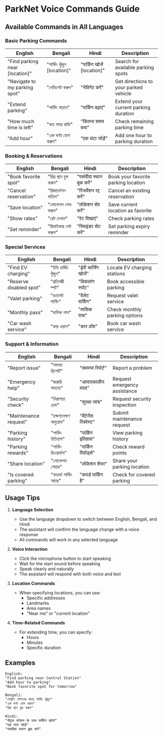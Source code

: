 # ParkNet Voice Commands Guide

## Available Commands in All Languages

### Basic Parking Commands

| English | Bengali | Hindi | Description |
|---------|---------|--------|-------------|
| "Find parking near [location]" | "পার্কিং খুঁজুন [location]" | "पार्किंग खोजें [location]" | Search for available parking spots |
| "Navigate to my parking spot" | "নেভিগেট করুন" | "नेविगेट करें" | Get directions to your parked vehicle |
| "Extend parking" | "পার্কিং বাড়ান" | "पार्किंग बढ़ाएं" | Extend your current parking duration |
| "How much time is left" | "কত সময় বাকি" | "कितना समय बचा" | Check remaining parking time |
| "Add hour" | "এক ঘণ্টা যোগ করুন" | "एक घंटा जोड़ें" | Add one hour to parking duration |

### Booking & Reservations

| English | Bengali | Hindi | Description |
|---------|---------|--------|-------------|
| "Book favorite spot" | "প্রিয় স্থান বুক করুন" | "पसंदीदा स्थान बुक करें" | Book your favorite parking location |
| "Cancel reservation" | "রিজার্ভেশন বাতিল" | "रिजर्वेशन रद्द करें" | Cancel an existing reservation |
| "Save location" | "লোকেশন সেভ করুন" | "लोकेशन सेव करें" | Save current location as favorite |
| "Show rates" | "রেট দেখান" | "रेट दिखाएं" | Check parking rates |
| "Set reminder" | "রিমাইন্ডার সেট করুন" | "रिमाइंडर सेट करें" | Set parking expiry reminder |

### Special Services

| English | Bengali | Hindi | Description |
|---------|---------|--------|-------------|
| "Find EV charging" | "ইভি চার্জিং খুঁজুন" | "ईवी चार्जिंग खोजें" | Locate EV charging stations |
| "Reserve disabled spot" | "প্রতিবন্ধী স্পট" | "विकलांग स्पॉट" | Book accessible parking |
| "Valet parking" | "ভ্যালেট পার্কিং" | "वैलेट पार्किंग" | Request valet service |
| "Monthly pass" | "মাসিক পাস" | "मासिक पास" | Check monthly parking options |
| "Car wash service" | "কার ওয়াশ" | "कार वॉश" | Book car wash service |

### Support & Information

| English | Bengali | Hindi | Description |
|---------|---------|--------|-------------|
| "Report issue" | "সমস্যা রিপোর্ট" | "समस्या रिपोर्ट" | Report a problem |
| "Emergency help" | "জরুরি সাহায্য" | "आपातकालीन मदद" | Request emergency assistance |
| "Security check" | "নিরাপত্তা চেক" | "सुरक्षा जांच" | Request security inspection |
| "Maintenance request" | "রক্ষণাবেক্ষণ অনুরোধ" | "मेंटेनेंस रिक्वेस्ट" | Submit maintenance request |
| "Parking history" | "পার্কিং ইতিহাস" | "पार्किंग इतिहास" | View parking history |
| "Parking rewards" | "পার্কিং রিওয়ার্ডস" | "पार्किंग रिवॉर्ड्स" | Check reward points |
| "Share location" | "লোকেশন শেয়ার" | "लोकेशन शेयर" | Share your parking location |
| "Is covered parking" | "কভার্ড পার্কিং আছে" | "कवर्ड पार्किंग है" | Check for covered parking |

## Usage Tips

1. **Language Selection**
   - Use the language dropdown to switch between English, Bengali, and Hindi
   - The assistant will confirm the language change with a voice response
   - All commands will work in any selected language

2. **Voice Interaction**
   - Click the microphone button to start speaking
   - Wait for the start sound before speaking
   - Speak clearly and naturally
   - The assistant will respond with both voice and text

3. **Location Commands**
   - When specifying locations, you can use:
     - Specific addresses
     - Landmarks
     - Area names
     - "Near me" or "current location"

4. **Time-Related Commands**
   - For extending time, you can specify:
     - Hours
     - Minutes
     - Specific duration

## Examples

```
English:
"Find parking near Central Station"
"Add hour to parking"
"Book favorite spot for tomorrow"

Bengali:
"সেন্ট্রাল স্টেশনের কাছে পার্কিং খুঁজুন"
"এক ঘণ্টা যোগ করুন"
"প্রিয় স্থান বুক করুন"

Hindi:
"सेंट्रल स्टेशन के पास पार्किंग खोजें"
"एक घंटा जोड़ें"
"पसंदीदा स्थान बुक करें" 